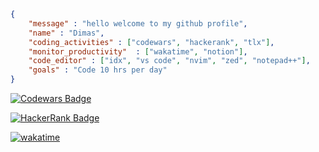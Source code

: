 
```json
{
    "message" : "hello welcome to my github profile",
    "name" : "Dimas",
    "coding_activities" : ["codewars", "hackerank", "tlx"],
    "monitor_productivity"  : ["wakatime", "notion"],
    "code_editor" : ["idx", "vs code", "nvim", "zed", "notepad++"],
    "goals" : "Code 10 hrs per day"
}
```
<div>
    
[![Codewars Badge](https://www.codewars.com/users/dimas292/badges/small)](https://www.codewars.com/users/dimas292)

[![HackerRank Badge](https://img.shields.io/badge/HackerRank-Profile-brightgreen)](https://www.hackerrank.com/profile/dimasixc22)

[![wakatime](https://wakatime.com/badge/github/dimas292/weather-app.svg)](https://wakatime.com/badge/github/dimas292/weather-app)
</div>


